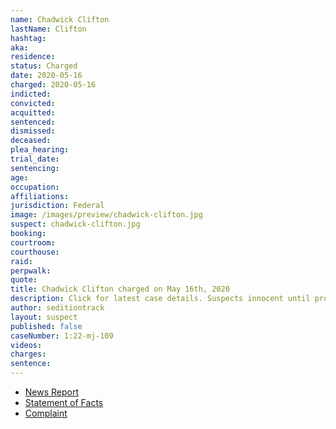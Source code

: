 ```yaml
---
name: Chadwick Clifton
lastName: Clifton
hashtag:
aka:
residence:
status: Charged
date: 2020-05-16
charged: 2020-05-16
indicted:
convicted:
acquitted:
sentenced:
dismissed:
deceased:
plea_hearing:
trial_date:
sentencing:
age:
occupation:
affiliations:
jurisdiction: Federal
image: /images/preview/chadwick-clifton.jpg
suspect: chadwick-clifton.jpg
booking:
courtroom:
courthouse:
raid:
perpwalk:
quote:
title: Chadwick Clifton charged on May 16th, 2020
description: Click for latest case details. Suspects innocent until proven guilty.
author: seditiontrack
layout: suspect
published: false
caseNumber: 1:22-mj-109
videos:
charges:
sentence:
---
```

- [News Report]()
- [Statement of Facts](https://www.justice.gov/usao-dc/case-multi-defendant/file/1507421/download)
- [Complaint](https://www.justice.gov/usao-dc/case-multi-defendant/file/1507426/download)
